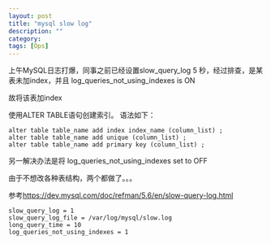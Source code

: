 ```yaml
---
layout: post
title: "mysql slow log"
description: ""
category: 
tags: [Ops]
---
```


上午MySQL日志打爆，同事之前已经设置slow_query_log 5 秒，经过排查，是某表未加index，并且 log_queries_not_using_indexes is ON

故将该表加index

使用ALTER TABLE语句创建索引。
语法如下：

    alter table table_name add index index_name (column_list) ;
    alter table table_name add unique (column_list) ;
    alter table table_name add primary key (column_list) ;

另一解决办法是将 log_queries_not_using_indexes set to OFF

由于不想改各种表结构，两个都做了。。。

参考<https://dev.mysql.com/doc/refman/5.6/en/slow-query-log.html>

    slow_query_log = 1
    slow_query_log_file = /var/log/mysql/slow.log
    long_query_time = 10
    log_queries_not_using_indexes = 1

